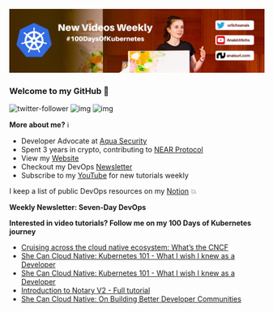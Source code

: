 ![my header image](./assets/header.jpg)

### Welcome to my GitHub 👋

![twitter-follower](https://img.shields.io/twitter/follow/urlichsanais?style=social) ![img](https://img.shields.io/youtube/channel/subscribers/UCb4mfRT5UWpjoUQRcIE2qOQ?label=YouTube%20Subscribers&style=social) ![img](https://img.shields.io/youtube/channel/views/UCb4mfRT5UWpjoUQRcIE2qOQ?label=Total%20views%20on%20my%20YouTube%20Channel&style=social) 

**More about me?** ℹ️
* Developer Advocate at [Aqua Security](https://github.com/aquasecurity)
* Spent 3 years in crypto, contributing to [NEAR Protocol](https://github.com/near)
* View my [Website](https://anaisurl.com/)
* Checkout my DevOps [Newsletter](https://anaisurl.com/tag/devops)
* Subscribe to my [YouTube](https://www.youtube.com/c/AnaisUrlichs) for new tutorials weekly

I keep a list of public DevOps resources on my [Notion](https://devops.anaisurl.com/) :boom:

**Weekly Newsletter: Seven-Day DevOps**
<!-- NEWSLETTER-LIST:START -->
<!-- NEWSLETTER-LIST:END -->

**Interested in video tutorials? Follow me on my 100 Days of Kubernetes journey**
<!-- YOUTUBE-LIST:START -->
- [Cruising across the cloud native ecosystem: What’s the CNCF](https://www.youtube.com/watch?v=2KG0OfHxgh8)
- [She Can Cloud Native: Kubernetes 101 - What I wish I knew as a Developer](https://www.youtube.com/watch?v=3mNxtNqGk78)
- [She Can Cloud Native: Kubernetes 101 - What I wish I knew as a Developer](https://www.youtube.com/watch?v=OGf-mz48V8o)
- [Introduction to Notary V2 - Full tutorial](https://www.youtube.com/watch?v=uRFbnMGMrXI)
- [She Can Cloud Native: On Building Better Developer Communities](https://www.youtube.com/watch?v=MJdoJsayJXg)
<!-- YOUTUBE-LIST:END -->
